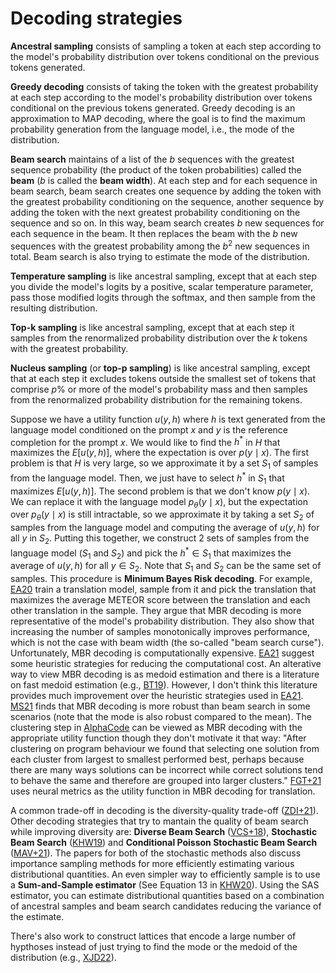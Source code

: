 # Decoding strategies

**Ancestral sampling** consists of sampling a token at each step according to the model's probability distribution over tokens conditional on the previous tokens generated.

**Greedy decoding** consists of taking the token with the greatest probability at each step according to the model's probability distribution over tokens conditional on the previous tokens generated. Greedy decoding is an approximation to MAP decoding, where the goal is to find the maximum probability generation from the language model, i.e., the mode of the distribution.

**Beam search** maintains of a list of the $b$ sequences with the greatest sequence probability (the product of the token probabilities) called the **beam** ($b$ is called the **beam width**). At each step and for each sequence in beam search, beam search creates one sequence by adding the token with the greatest probability conditioning on the sequence, another sequence by adding the token with the next greatest probability conditioning on the sequence and so on. In this way, beam search creates $b$ new sequences for each sequence in the beam. It then replaces the beam with the $b$ new sequences with the greatest probability among the $b^2$ new sequences in total. Beam search is also trying to estimate the mode of the distribution.

**Temperature sampling** is like ancestral sampling, except that at each step you divide the model's logits by a positive, scalar temperature parameter, pass those modified logits through the softmax, and then sample from the resulting distribution.

**Top-k sampling** is like ancestral sampling, except that at each step it samples from the renormalized probability distribution over the $k$ tokens with the greatest probability.

**Nucleus sampling** (or **top-p sampling**) is like ancestral sampling, except that at each step it excludes tokens outside the smallest set of tokens that comprise $p\%$ or more of the model's probability mass and then samples from the renormalized probability distribution for the remaining tokens.

Suppose we have a utility function $u(y, h)$ where $h$ is text generated from the language model conditioned on the prompt $x$ and $y$ is the reference completion for the prompt $x$. We would like to find the $h^*$ in $H$ that maximizes the $E[u(y, h)]$, where the expectation is over $p(y \mid x)$. The first problem is that $H$ is very large, so we approximate it by a set $S_1$ of samples from the language model. Then, we just have to select $h^*$ in $S_1$ that maximizes $E[u(y, h)]$. The second problem is that we don't know $p(y \mid x)$. We can replace it with the language model $p_{\theta}(y \mid x)$, but the expectation over $p_{\theta}(y \mid x)$ is still intractable, so we approximate it by taking a set $S_2$ of samples from the language model and computing the average of $u(y, h)$ for all $y$ in $S_2$. Putting this together, we construct 2 sets of samples from the language model ($S_1$ and $S_2$) and pick the $h^* \in S_1$ that maximizes the average of $u(y, h)$ for all $y \in S_2$. Note that $S_1$ and $S_2$ can be the same set of samples. This procedure is **Minimum Bayes Risk decoding**. For example, [EA20](https://arxiv.org/pdf/2005.10283.pdf) train a translation model, sample from it and pick the translation that maximizes the average METEOR score between the translation and each other translation in the sample. They argue that MBR decoding is more representative of the model's probability distribution. They also show that increasing the number of samples monotonically improves performance, which is not the case with beam width (the so-called "beam search curse"). Unfortunately, MBR decoding is computationally expensive. [EA21](https://arxiv.org/pdf/2108.04718.pdf) suggest some heuristic strategies for reducing the computational cost. An alterative way to view MBR decoding is as medoid estimation and there is a literature on fast medoid estimation (e.g., [BT19](https://proceedings.neurips.cc/paper/2019/file/c4de8ced6214345614d33fb0b16a8acd-Paper.pdf)). However, I don't think this literature provides much improvement over the heuristic strategies used in [EA21](https://arxiv.org/pdf/2108.04718.pdf). [MS21](https://arxiv.org/abs/2105.08504) finds that MBR decoding is more robust than beam search in some scenarios (note that the mode is also robust compared to the mean). The clustering step in [AlphaCode](https://arxiv.org/pdf/2203.07814.pdf) can be viewed as MBR decoding with the appropriate utility function though they don't motivate it that way: "After clustering on program behaviour we found that selecting one solution from each cluster from largest to smallest performed best, perhaps because there are many ways solutions can be incorrect while correct solutions tend to behave the same and therefore are grouped into larger clusters." [FGT+21](https://arxiv.org/abs/2111.09388) uses neural metrics as the utility function in MBR decoding for translation.

A common trade-off in decoding is the diversity-quality trade-off ([ZDI+21](https://aclanthology.org/2021.humeval-1.3.pdf)). Other decoding strategies that try to mantain the quality of beam search while improving diversity are: **Diverse Beam Search** ([VCS+18](https://arxiv.org/abs/1610.02424)), **Stochastic Beam Search** ([KHW19](https://arxiv.org/abs/1903.06059)) and **Conditional Poisson Stochastic Beam Search** ([MAV+21](https://arxiv.org/abs/2109.11034)). The papers for both of the stochastic methods also discuss importance sampling methods for more efficiently estimating various distributional quantities. An even simpler way to efficiently sample is to use a **Sum-and-Sample estimator** (See Equation 13 in [KHW20](https://arxiv.org/pdf/2002.06043.pdf)). Using the SAS estimator, you can estimate distributional quantities based on a combination of ancestral samples and beam search candidates reducing the variance of the estimate.

There's also work to construct lattices that encode a large number of hypthoses instead of just trying to find the mode or the medoid of the distribution (e.g., [XJD22](https://arxiv.org/pdf/2112.07660.pdf)).